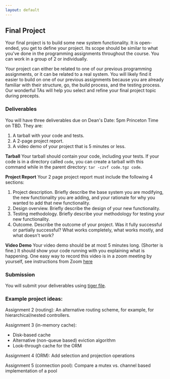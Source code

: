 ```yaml
---
layout: default
---
```


## Final Project

Your final project is to build some new system functionality. It is
open-ended, you get to define your project. Its scope should be
similar to what you've done in the programming assignments throughout
the course. You can work in a group of 2 or individually.

Your project can either be related to one of our previous programming
assignments, or it can be related to a real system. You will likely
find it easier to build on one of our previous assignments because you
are already familiar with their structure, go, the build process, and
the testing process. Our wonderful TAs will help you select and refine
your final project topic during precepts.

### Deliverables

You will have three deliverables due on Dean's Date: 5pm Princeton Time on TBD. They are:
1. A tarball with your code and tests.
2. A 2-page project report.
3. A video demo of your project that is 5 minutes or less.

**Tarball**
Your tarball should contain your code, including your tests. If your code is in a directory called `code`, you can create a tarball with this command while in the parent directory: `tar -czvf code.tgz code`.

**Project Report**
Your 2 page project report must include the following 4 sections:
1. Project description. Briefly describe the base system you are modifying, the new functionality you are adding, and your rationale for why you wanted to add that new functionality.
2. Design overview. Briefly describe the design of your new functionality.
3. Testing methodology. Briefly describe your methodology for testing your new functionality.
4. Outcome. Describe the outcome of your project. Was it fully successful or partially successful? What works completely, what works mostly, and what doesn't work?

**Video Demo**
Your video demo should be at most 5 minutes long. (Shorter is fine.) It should show your code running with you explaining what is happening. One easy way to record this video is in a zoom meeting by yourself, see instructions from Zoom [here](https://support.zoom.us/hc/en-us/articles/201362473-Local-recording)

### Submission

You will submit your deliverables using [tiger file](https://tigerfile.cs.princeton.edu/COS316_F2022/Final_Project).

### Example project ideas:

Assignment 2 (routing): An alternative routing scheme, for example, for hierarchical/nested controllers.

Assignment 3 (in-memory cache):
* Disk-based cache
* Alternative (non-queue based) eviction algorithm
* Look-through cache for the ORM

Assignment 4 (ORM): Add selection and projection operations

Assignment 5 (connection pool): Compare a mutex vs. channel based implementation of a pool

